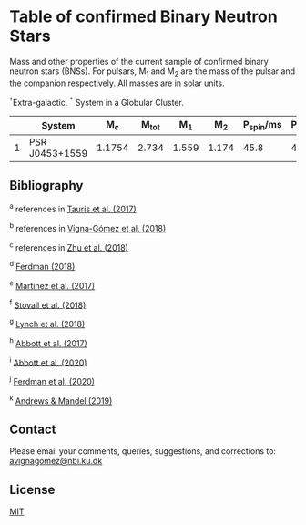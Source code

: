 # Table of confirmed Binary Neutron Stars

Mass and other properties of the current sample of confirmed binary neutron stars (BNSs). For pulsars, M<sub>1</sub> and M<sub>2</sub> are the mass of the pulsar and the companion respectively. All masses are in solar units.

<sup>†</sup>Extra-galactic. <sup>*</sup> System in a Globular Cluster. 

|     | System         | M<sub>c</sub> | M<sub>tot</sub> | M<sub>1</sub> | M<sub>2</sub> | P<sub>spin</sub>/ms | P<sub>orb</sub>/days | e     | t<sub>merge</sub>/Myr  | Ref   | Discovery |
| --- | -------------- | ------------- | --------------- | ------------- | ------------- | ------------------- | ---------------------| ----- | -----------------------| ----- | --------- |
| 1   | PSR J0453+1559 | 1.1754        | 2.734           | 1.559         | 1.174         | 45.8                | 4.072                | 0.113 | >H<sub>0</sub><sup>-1</sup>                | a,b   |           |




## Bibliography

<sup>a</sup> references in [Tauris et al. (2017)](https://ui.adsabs.harvard.edu/abs/2017ApJ...846..170T/abstract)

<sup>b</sup> references in [Vigna-Gómez et al. (2018)](https://ui.adsabs.harvard.edu/abs/2018MNRAS.481.4009V/abstract)

<sup>c</sup> references in [Zhu et al. (2018)](https://ui.adsabs.harvard.edu/abs/2018PhRvD..98d3002Z/abstract)

<sup>d</sup> [Ferdman (2018)](https://ui.adsabs.harvard.edu/abs/2018IAUS..337..146F/abstract)

<sup>e</sup> [Martinez et al. (2017)](https://ui.adsabs.harvard.edu/abs/2017ApJ...851L..29M/abstract)

<sup>f</sup> [Stovall et al. (2018)](https://ui.adsabs.harvard.edu/abs/2018ApJ...854L..22S/abstract)

<sup>g</sup> [Lynch et al. (2018)](https://ui.adsabs.harvard.edu/abs/2018ApJ...859...93L/abstract)

<sup>h</sup> [Abbott et al. (2017)](https://ui.adsabs.harvard.edu/abs/2017PhRvL.119p1101A/abstract)

<sup>i</sup> [Abbott et al. (2020)](https://ui.adsabs.harvard.edu/abs/2020ApJ...892L...3A/abstract)

<sup>j</sup> [Ferdman et al. (2020)](https://ui.adsabs.harvard.edu/abs/2020Natur.583..211F/abstract)

<sup>k</sup> [Andrews & Mandel (2019)](https://ui.adsabs.harvard.edu/abs/2019ApJ...880L...8A/abstract)

## Contact
Please email your comments, queries, suggestions, and corrections to: avignagomez@nbi.ku.dk


## License
[MIT](https://choosealicense.com/licenses/mit/)
